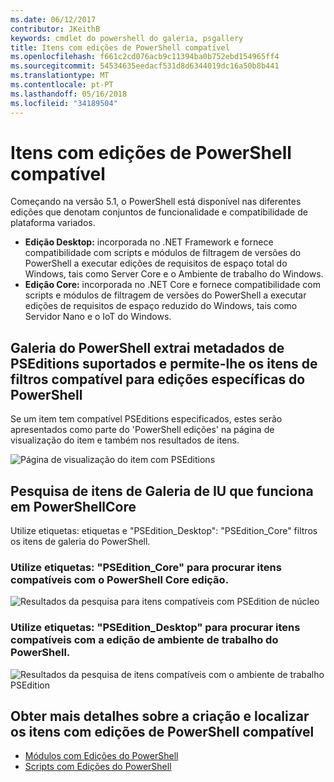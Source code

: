```yaml
---
ms.date: 06/12/2017
contributor: JKeithB
keywords: cmdlet do powershell do galeria, psgallery
title: Itens com edições de PowerShell compatível
ms.openlocfilehash: f661c2cd076acb9c11394ba0b752ebd154965ff4
ms.sourcegitcommit: 54534635eedacf531d8d6344019dc16a50b8b441
ms.translationtype: MT
ms.contentlocale: pt-PT
ms.lasthandoff: 05/16/2018
ms.locfileid: "34189504"
---
```

# <a name="items-with-compatible-powershell-editions"></a>Itens com edições de PowerShell compatível

Começando na versão 5.1, o PowerShell está disponível nas diferentes edições que denotam conjuntos de funcionalidade e compatibilidade de plataforma variados.

- **Edição Desktop:** incorporada no .NET Framework e fornece compatibilidade com scripts e módulos de filtragem de versões do PowerShell a executar edições de requisitos de espaço total do Windows, tais como Server Core e o Ambiente de trabalho do Windows.
- **Edição Core:** incorporada no .NET Core e fornece compatibilidade com scripts e módulos de filtragem de versões do PowerShell a executar edições de requisitos de espaço reduzido do Windows, tais como Servidor Nano e o IoT do Windows.

## <a name="powershell-gallery-extracts-supported-pseditions-metadata-and-allows-you-to-filters-the-items-compatible-for-specific-powershell-editions"></a>Galeria do PowerShell extrai metadados de PSEditions suportados e permite-lhe os itens de filtros compatível para edições específicas do PowerShell

Se um item tem compatível PSEditions especificados, estes serão apresentados como parte do 'PowerShell edições' na página de visualização do item e também nos resultados de itens.

![Página de visualização do item com PSEditions](../../Images/ItemDisplayPageWithPSEditions.PNG)

## <a name="search-for-items-in-the-gallery-ui-which-works-on-powershellcore"></a>Pesquisa de itens de Galeria de IU que funciona em PowerShellCore

Utilize etiquetas: etiquetas e "PSEdition_Desktop": "PSEdition_Core" filtros os itens de galeria do PowerShell.

### <a name="use-tagspseditioncore-to-search-items-compatible-with-powershell-core-edition"></a>Utilize etiquetas: "PSEdition_Core" para procurar itens compatíveis com o PowerShell Core edição.

![Resultados da pesquisa para itens compatíveis com PSEdition de núcleo](../../Images/SearchResultsWithPSEditions.PNG)

### <a name="use-tagspseditiondesktop-to-search-items-compatible-with-powershell-desktop-edition"></a>Utilize etiquetas: "PSEdition_Desktop" para procurar itens compatíveis com a edição de ambiente de trabalho do PowerShell.

![Resultados da pesquisa de itens compatíveis com o ambiente de trabalho PSEdition](../../Images/SearchResultsWithPSEdition-Desktop.PNG)

## <a name="more-details-on-authoring-and-finding-the-items-with-compatible-powershell-editions"></a>Obter mais detalhes sobre a criação e localizar os itens com edições de PowerShell compatível

- [Módulos com Edições do PowerShell](../../concepts/module-psedition-support.md)
- [Scripts com Edições do PowerShell](../../concepts/script-psedition-support.md)
